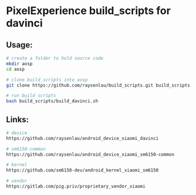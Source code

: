 # PixelExperience build_scripts for davinci

## Usage:
```bash
# create a folder to hold source code
mkdir aosp
cd aosp

# clone build_scripts into aosp
git clone https://github.com/raysenlau/build_scripts.git build_scripts

# run build scripts
bash build_scripts/build_davinci.sh
```

## Links:
```bash
# device
https://github.com/raysenlau/android_device_xiaomi_davinci

# sm6150-common
https://github.com/raysenlau/android_device_xiaomi_sm6150-common

# kernel
https://github.com/sm6150-dev/android_kernel_xiaomi_sm6150

# vendor
https://gitlab.com/pig.priv/proprietary_vendor_xiaomi
```
